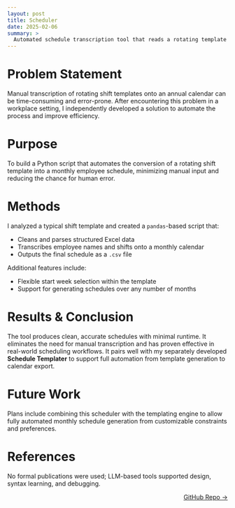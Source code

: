 ```yaml
---
layout: post
title: Scheduler
date: 2025-02-06
summary: >
  Automated schedule transcription tool that reads a rotating template and generates a monthly employee work schedule.
---
```


# Problem Statement  
Manual transcription of rotating shift templates onto an annual calendar can be time-consuming and error-prone. After encountering this problem in a workplace setting, I independently developed a solution to automate the process and improve efficiency.

# Purpose  
To build a Python script that automates the conversion of a rotating shift template into a monthly employee schedule, minimizing manual input and reducing the chance for human error.

# Methods  
I analyzed a typical shift template and created a `pandas`-based script that:
- Cleans and parses structured Excel data
- Transcribes employee names and shifts onto a monthly calendar
- Outputs the final schedule as a `.csv` file

Additional features include:
- Flexible start week selection within the template
- Support for generating schedules over any number of months

# Results & Conclusion  
The tool produces clean, accurate schedules with minimal runtime. It eliminates the need for manual transcription and has proven effective in real-world scheduling workflows. It pairs well with my separately developed **Schedule Templater** to support full automation from template generation to calendar export.

# Future Work  
Plans include combining this scheduler with the templating engine to allow fully automated monthly schedule generation from customizable constraints and preferences.

# References  
No formal publications were used; LLM-based tools supported design, syntax learning, and debugging.

<a href="https://github.com/dmeverly/Scheduler" style="display: block; text-align:right;" target="_blank">GitHub Repo →</a>